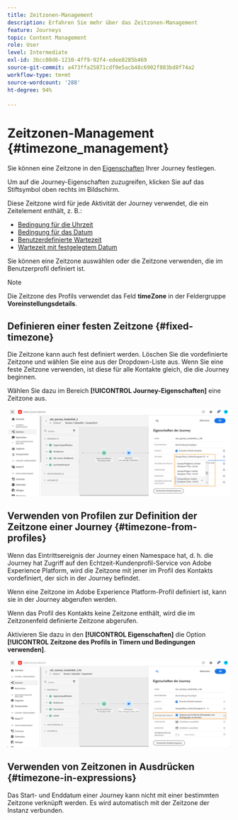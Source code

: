 ```yaml
---
title: Zeitzonen-Management
description: Erfahren Sie mehr über das Zeitzonen-Management
feature: Journeys
topic: Content Management
role: User
level: Intermediate
exl-id: 3bcc08d6-1210-4ff9-92f4-edee8285b469
source-git-commit: a473ffa25871cdf0e5acb48c6902f883bd8f74a2
workflow-type: tm+mt
source-wordcount: '288'
ht-degree: 94%

---
```


# Zeitzonen-Management {#timezone_management}

Sie können eine Zeitzone in den [Eigenschaften](../building-journeys/journey-gs.md#change-properties) Ihrer Journey festlegen.

Um auf die Journey-Eigenschaften zuzugreifen, klicken Sie auf das Stiftsymbol oben rechts im Bildschirm.

Diese Zeitzone wird für jede Aktivität der Journey verwendet, die ein Zeitelement enthält, z. B.: 

* [Bedingung für die Uhrzeit](../building-journeys/condition-activity.md#time_condition)
* [Bedingung für das Datum](../building-journeys/condition-activity.md#date_condition)
* [Benutzerdefinierte Wartezeit](../building-journeys/wait-activity.md#custom)
* [Wartezeit mit festgelegtem Datum](../building-journeys/wait-activity.md#fixed_date)

Sie können eine Zeitzone auswählen oder die Zeitzone verwenden, die im Benutzerprofil definiert ist.

>[!NOTE]
>
>Die Zeitzone des Profils verwendet das Feld **timeZone** in der Feldergruppe **Voreinstellungsdetails**.

## Definieren einer festen Zeitzone {#fixed-timezone}

Die Zeitzone kann auch fest definiert werden. Löschen Sie die vordefinierte Zeitzone und wählen Sie eine aus der Dropdown-Liste aus. Wenn Sie eine feste Zeitzone verwenden, ist diese für alle Kontakte gleich, die die Journey beginnen.

Wählen Sie dazu im Bereich **[!UICONTROL Journey-Eigenschaften]** eine Zeitzone aus.

![](assets/journey72.png)

## Verwenden von Profilen zur Definition der Zeitzone einer Journey {#timezone-from-profiles}

Wenn das Eintrittsereignis der Journey einen Namespace hat, d. h. die Journey hat Zugriff auf den Echtzeit-Kundenprofil-Service von Adobe Experience Platform, wird die Zeitzone mit jener im Profil des Kontakts vordefiniert, der sich in der Journey befindet.

Wenn eine Zeitzone im Adobe Experience Platform-Profil definiert ist, kann sie in der Journey abgerufen werden.

Wenn das Profil des Kontakts keine Zeitzone enthält, wird die im Zeitzonenfeld definierte Zeitzone abgerufen.

Aktivieren Sie dazu in den **[!UICONTROL Eigenschaften]** die Option **[!UICONTROL Zeitzone des Profils in Timern und Bedingungen verwenden]**.

![](assets/journey73.png)

## Verwenden von Zeitzonen in Ausdrücken {#timezone-in-expressions}

Das Start- und Enddatum einer Journey kann nicht mit einer bestimmten Zeitzone verknüpft werden. Es wird automatisch mit der Zeitzone der Instanz verbunden.
